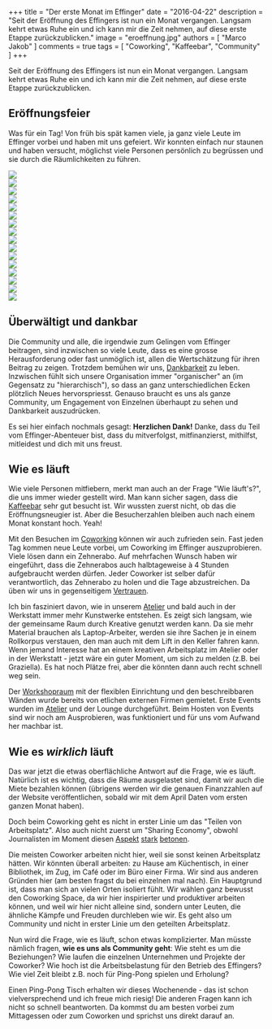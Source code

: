 +++
title = "Der erste Monat im Effinger"
date = "2016-04-22"
description = "Seit der Eröffnung des Effingers ist nun ein Monat vergangen. Langsam kehrt etwas Ruhe ein und ich kann mir die Zeit nehmen, auf diese erste Etappe zurückzublicken."
image = "eroeffnung.jpg"
authors = [ "Marco Jakob" ]
comments = true
tags = [ "Coworking", "Kaffeebar", "Community" ]
+++

<div class="lead">
Seit der Eröffnung des Effingers ist nun ein Monat vergangen. Langsam kehrt etwas Ruhe ein und ich kann mir die Zeit nehmen, auf diese erste Etappe zurückzublicken.
</div>


## Eröffnungsfeier

Was für ein Tag! Von früh bis spät kamen viele, ja ganz viele Leute im Effinger vorbei und haben mit uns gefeiert. Wir konnten einfach nur staunen und haben versucht, möglichst viele Personen persönlich zu begrüssen und sie durch die Räumlichkeiten zu führen.


<div class="blog-posts-carousel-alt">
  <div>
    <img src="eroeffnung-01.jpg">
  </div>
  <div>
    <img src="eroeffnung-02.jpg">
  </div>
  <div>
    <img src="eroeffnung-03.jpg">
  </div>
  <div>
    <img src="eroeffnung-04.jpg">
  </div>
  <div>
    <img src="eroeffnung-05.jpg">
  </div>
  <div>
    <img src="eroeffnung-06.jpg">
  </div>
  <div>
    <img src="eroeffnung-07.jpg">
  </div>
  <div>
    <img src="eroeffnung-08.jpg">
  </div>
  <div>
    <img src="eroeffnung-09.jpg">
  </div>
  <div>
    <img src="eroeffnung-10.jpg">
  </div>
  <div>
    <img src="eroeffnung-11.jpg">
  </div>
  <div>
    <img src="eroeffnung-12.jpg">
  </div>
  <div>
    <img src="eroeffnung-13.jpg">
  </div>
  <div>
    <img src="eroeffnung-14.jpg">
  </div>
  <div>
    <img src="eroeffnung-15.jpg">
  </div>
  <div>
    <img src="eroeffnung-16.jpg">
  </div>
</div>


## Überwältigt und dankbar

Die Community und alle, die irgendwie zum Gelingen vom Effinger beitragen, sind inzwischen so viele Leute, dass es eine grosse Herausforderung oder fast unmöglich ist, allen die Wertschätzung für ihren Beitrag zu zeigen. Trotzdem bemühen wir uns, [Dankbarkeit](/grundsaetze/dankbarkeit/) zu leben. Inzwischen fühlt sich unsere Organisation immer "organischer" an (im Gegensatz zu "hierarchisch"), so dass an ganz unterschiedlichen Ecken plötzlich Neues hervorspriesst. Genauso braucht es uns als ganze Community, um Engagement von Einzelnen überhaupt zu sehen und Dankbarkeit auszudrücken.

Es sei hier einfach nochmals gesagt: **Herzlichen Dank!** Danke, dass du Teil vom Effinger-Abenteuer bist, dass du mitverfolgst, mitfinanzierst, mithilfst, mitleidest und dich mit uns freust.


## Wie es läuft

Wie viele Personen mitfiebern, merkt man auch an der Frage "Wie läuft's?", die uns immer wieder gestellt wird. Man kann sicher sagen, dass die [Kaffeebar](/kaffeebar/) sehr gut besucht ist. Wir wussten zuerst nicht, ob das die Eröffnungsneugier ist. Aber die Besucherzahlen bleiben auch nach einem Monat konstant hoch. Yeah!

Mit den Besuchen im [Coworking](/coworking/#coworking) können wir auch zufrieden sein. Fast jeden Tag kommen neue Leute vorbei, um Coworking im Effinger auszuprobieren. Viele lösen dann ein Zehnerabo. Auf mehrfachen Wunsch haben wir eingeführt, dass die Zehnerabos auch halbtageweise à 4 Stunden aufgebraucht werden dürfen. Jeder Coworker ist selber dafür verantwortlich, das Zehnerabo zu holen und die Tage abzustreichen. Da üben wir uns in gegenseitigem [Vertrauen](/grundsaetze/vertrauen/).

Ich bin fasziniert davon, wie in unserem [Atelier](/coworking/#atelier) und bald auch in der Werkstatt immer mehr Kunstwerke entstehen. Es zeigt sich langsam, wie der gemeinsame Raum durch Kreative genutzt werden kann. Da sie mehr Material brauchen als Laptop-Arbeiter, werden sie ihre Sachen je in einem Rollkorpus verstauen, den man auch mit dem Lift in den Keller fahren kann. Wenn jemand Interesse hat an einem kreativen Arbeitsplatz im Atelier oder in der Werkstatt - jetzt wäre ein guter Moment, um sich zu melden (z.B. bei Graziella). Es hat noch Plätze frei, aber die könnten dann auch recht schnell weg sein.

Der [Workshopraum](/coworking/#workshopraum) mit der flexiblen Einrichtung und den beschreibbaren Wänden wurde bereits von etlichen externen Firmen gemietet. Erste Events wurden im [Atelier](/coworking/#atelier) und der Lounge durchgeführt. Beim Hosten von Events sind wir noch am Ausprobieren, was funktioniert und für uns vom Aufwand her machbar ist.


## Wie es *wirklich* läuft

Das war jetzt die etwas oberflächliche Antwort auf die Frage, wie es läuft. Natürlich ist es wichtig, dass die Räume ausgelastet sind, damit wir auch die Miete bezahlen können (übrigens werden wir die genauen Finanzzahlen auf der Website veröffentlichen, sobald wir mit dem April Daten vom ersten ganzen Monat haben).

Doch beim Coworking geht es nicht in erster Linie um das "Teilen von Arbeitsplatz". Also auch nicht zuerst um "Sharing Economy", obwohl Journalisten im Moment diesen [Aspekt](http://www.derbund.ch/bern/nachrichten/Das-Buero-ist-auch-ein-Kaffeehaus-/story/29110609) [stark](http://www.bernerzeitung.ch/wirtschaft/wie-das-teilen-von-wohnungen-und-bueros-in-der-schweiz-einzug-haelt/story/15225745) [betonen](http://www.srf.ch/news/regional/bern-freiburg-wallis/coworking-mehr-als-ein-hippes-gemeinschaftsbuero).

Die meisten Coworker arbeiten nicht hier, weil sie sonst keinen Arbeitsplatz hätten. Wir könnten überall arbeiten: zu Hause am Küchentisch, in einer Bibliothek, im Zug, im Café oder im Büro einer Firma. Wir sind aus anderen Gründen hier (am besten fragst du bei einzelnen mal nach). Ein Hauptgrund ist, dass man sich an vielen Orten isoliert fühlt. Wir wählen ganz bewusst den Coworking Space, da wir hier inspirierter und produktiver arbeiten können, und weil wir hier nicht alleine sind, sondern unter Leuten, die ähnliche Kämpfe und Freuden durchleben wie wir. Es geht also um Community und nicht in erster Linie um den geteilten Arbeitsplatz.

Nun wird die Frage, wie es läuft, schon etwas komplizierter. Man müsste nämlich fragen, **wie es uns als Community geht**: Wie steht es um die Beziehungen? Wie laufen die einzelnen Unternehmen und Projekte der Coworker? Wie hoch ist die Arbeitsbelastung für den Betrieb des Effingers? Wie viel Zeit bleibt z.B. noch für Ping-Pong spielen und Erholung?

Einen Ping-Pong Tisch erhalten wir dieses Wochenende - das ist schon vielversprechend und ich freue mich riesig! Die anderen Fragen kann ich nicht so schnell beantworten. Da kommst du am besten vorbei zum Mittagessen oder zum Coworken und sprichst uns direkt darauf an.
